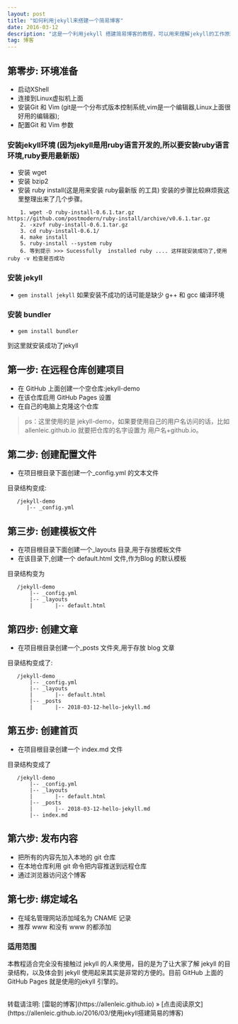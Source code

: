 ```yaml
---
layout: post
title: "如何利用jekyll来搭建一个简易博客"
date: 2016-03-12
description: "这是一个利用jekyll 搭建简易博客的教程，可以用来理解jekyll的工作原理，和基本的目录"
tag: 博客
---
```


## 第零步: 环境准备

- 启动XShell  
- 连接到Linux虚拟机上面
- 安装Git 和 Vim (git是一个分布式版本控制系统,vim是一个编辑器,Linux上面很好用的编辑器);
- 配置Git 和 Vim 参数  
 
### 安装jekyll环境 (因为jekyll是用ruby语言开发的,所以要安装ruby语言环境,ruby要用最新版)
  - 安装 wget
  - 安装 bzip2
  - 安装 ruby install(这是用来安装 ruby最新版 的工具) 安装的步骤比较麻烦我这里整理出来了几个步骤。

```
    1. wget -O ruby-install-0.6.1.tar.gz https://github.com/postmodern/ruby-install/archive/v0.6.1.tar.gz
    2. -xzvf ruby-install-0.6.1.tar.gz   
    3. cd ruby-install-0.6.1/
    4. make install
    5. ruby-install --system ruby
    6. 等到提示 >>> Sucessfully  installed ruby .... 这样就安装成功了,使用ruby -v 检查是否成功
```

### 安装 jekyll 
  - `gem install jekyll` 如果安装不成功的话可能是缺少 g++ 和 gcc 编译环境

### 安装 bundler
  - `gem install bundler`   

  到这里就安装成功了jekyll 

## 第一步: 在远程仓库创建项目

- 在 GitHub 上面创建一个空仓库:jekyll-demo
- 在该仓库启用 GitHub Pages 设置
- 在自己的电脑上克隆这个仓库  

> ps：这里使用的是 jekyll-demo，如果要使用自己的用户名访问的话，比如 allenleic.github.io 就要把仓库的名字设置为 用户名+github.io。

## 第二步: 创建配置文件

- 在项目根目录下面创建一个\_config.yml 的文本文件  

目录结构变成:

       /jekyll-demo
          |-- _config.yml

## 第三步: 创建模板文件

- 在项目根目录下面创建一个\_layouts 目录,用于存放模板文件
- 在该目录下,创建一个 default.html 文件,作为Blog 的默认模板

目录结构变为

       /jekyll-demo
           |-- _config.yml
           |-- _layouts
           |       |-- default.html

## 第四步: 创建文章

- 在项目根目录创建一个\_posts 文件夹,用于存放 blog 文章  

目录结构变成了:

       /jekyll-demo
           |-- _config.yml
           |-- _layouts
           |       |-- default.html
           |-- _posts
           |       |-- 2018-03-12-hello-jekyll.md

## 第五步: 创建首页

- 在项目根目录创建一个 index.md 文件

目录结构变成了

       /jekyll-demo
           |-- _config.yml
           |-- _layouts
           |       |-- default.html
           |-- _posts
           |       |-- 2018-03-12-hello-jekyll.md
           |-- index.md

## 第六步: 发布内容

- 把所有的内容先加入本地的 git 仓库
- 在本地仓库利用 git 命令把内容推送到远程仓库
- 通过浏览器访问这个博客


## 第七步: 绑定域名

- 在域名管理网站添加域名为 CNAME 记录
- 推荐 www 和没有 www 的都添加

### 适用范围

 本教程适合完全没有接触过 jekyll 的人来使用，目的是为了让大家了解 jekyll 的目录结构，以及体会到
jekyll 使用起来其实是非常的方便的。目前 GitHub 上面的 GitHub Pages 就是使用的jekyll 引擎的。

<br/>
转载请注明: [雷聪的博客](https://allenleic.github.io) » [点击阅读原文](https://allenleic.github.io/2016/03/使用jekyll搭建简易的博客)

